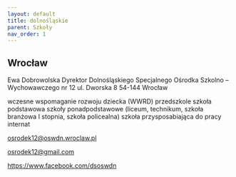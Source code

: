 ```yaml
---
layout: default
title: dolnośląskie
parent: Szkoły
nav_order: 1
---
```


## Wrocław

Ewa Dobrowolska
Dyrektor
Dolnośląskiego Specjalnego Ośrodka
Szkolno – Wychowawczego nr 12
ul. Dworska 8
54-144 Wrocław

wczesne wspomaganie rozwoju dziecka (WWRD)
przedszkole
szkoła podstawowa
szkoły ponadpodstawowe
(liceum, technikum, szkoła branżowa I stopnia, szkoła policealna)
szkoła przysposabiająca do pracy
internat

osrodek12@oswdn.wroclaw.pl

osrodek12@gmail.com

https://www.facebook.com/dsoswdn
